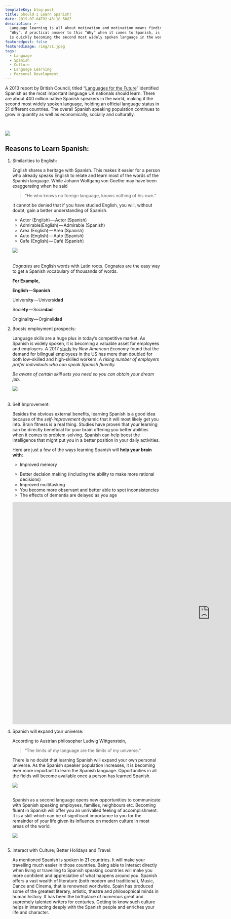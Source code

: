 ```yaml
---
templateKey: blog-post
title: Should I Learn Spanish?
date: 2019-07-04T02:43:18.508Z
description: >-
  Language learning is all about motivation and motivation means finding your
  “Why”. A practical answer to this “Why” when it comes to Spanish, is that it
  is quickly becoming the second most widely spoken language in the world.
featuredpost: false
featuredimage: /img/s1.jpeg
tags:
  - Language
  - Spanish
  - Culture
  - Language Learning
  - Personal Development
---
```

A 2013 report by British Council, titled “[Languages for the Future](https://cdn.studyinternational.com/news/wp-content/uploads/2015/05/www.britishcouncil.org_sites_britishcouncil.uk2_files_languages-for-the-future-report.pdf)” identified Spanish as the most important language UK nationals should learn. There are about 400 million native Spanish speakers in the world, making it the second most widely spoken language, holding an official language status in 21 different countries. The overall Spanish speaking population continues to grow in quantity as well as economically, socially and culturally.

<br>

![](/img/s1.jpeg)

## **Reasons to Learn Spanish:**

1. Similarities to English: <p>English shares a heritage with Spanish. This makes it easier for a person who already speaks English to relate and learn most of the words of the Spanish language. While Johann Wolfgang von Goethe may have been exaggerating when he said</p><blockquote><p>“He who knows no foreign language, knows nothing of his own.”</p></blockquote><p>It cannot be denied that if you have studied English, you will, without doubt, gain a better understanding of Spanish.</p><p><ul><li>Actor (English) — Actor (Spanish)</li><li>Admirable(English) — Admirable (Spanish)</li><li>Area (English) — Area (Spanish)</li><li>Auto (English) — Auto (Spanish)</li><li>Cafe (English) — Café (Spanish)</li></ul></p>
   ![](/img/s2.png)
   _<br><br><p>Cognates_ are English words with Latin roots. Cognates are the easy way to get a Spanish vocabulary of thousands of words.</p><p>**For Example,**</p><p>**English** — **Spanish**
   
   Universi**ty** — Universi**dad**
   
   Socie**ty** — Socie**dad**
   
   Originali**ty** — Orginali**dad**</p>
2. Boosts employment prospects:<p>Language skills are a huge plus in today’s competitive market. As Spanish is widely spoken, it is becoming a valuable asset for employees and employers. A 2017 [study](http://www.newamericaneconomy.org/wp-content/uploads/2017/03/NAE_Bilingual_V9.pdf) by _New American Economy_ found that the demand for bilingual employees in the US has more than doubled for both low-skilled and high-skilled workers. _A rising number of employers prefer individuals who can speak Spanish fluently._</p><p>_Be aware of certain skill sets you need so you can obtain your dream job.</p>_
   ![](/img/s3.png)
   _<br><br>_
3. Self Improvement:<p>Besides the obvious external benefits, learning Spanish is a good idea because of the _self-improvement_ dynamic that it will most likely get you into. Brain fitness is a real thing. Studies have proven that your learning can be directly beneficial for your brain offering you better abilities when it comes to problem-solving. Spanish can help boost the intelligence that might put you in a better position in your daily activities.</p><p>Here are just a few of the ways learning Spanish will **help your brain with:**</p><p><ul><li>Improved memory
   </li><li>Better decision making (including the ability to make more rational decisions)</li><li>Improved multitasking</li><li>You become more observant and better able to spot inconsistencies</li><li>The effects of dementia are delayed as you age</li></ul></p><p><iframe width="1280" height="720" src="https://www.youtube.com/embed/Q3xvmc1gVVE" frameborder="0" allow="accelerometer; autoplay; encrypted-media; gyroscope; picture-in-picture" allowfullscreen></iframe></p>
4. Spanish will expand your universe:<p>According to Austrian philosopher Ludwig Wittgenstein,</p><blockquote><p>“The limits of my language are the limits of my universe.”</p></blockquote><p>There is no doubt that learning Spanish will expand your own personal universe. As the Spanish speaker population increases, it is becoming ever more important to learn the Spanish language. Opportunities in all the fields will become available once a person has learned Spanish.</p>
   ![](/img/s4.jpeg)
   <br><br><p>Spanish as a second language opens new opportunities to communicate with Spanish speaking employees, families, neighbours etc. Becoming fluent in Spanish will offer you an unrivalled feeling of accomplishment. It is a skill which can be of significant importance to you for the remainder of your life given its influence on modern culture in most areas of the world. </p>
   ![](/img/s5.png)
   <br><br>
5. Interact with Culture; Better Holidays and Travel:<p>As mentioned Spanish is spoken in 21 countries. It will make your travelling much easier in those countries. Being able to interact directly when living or travelling to Spanish speaking countries will make you more confident and appreciative of what happens around you. Spanish offers a vast wealth of literature (both modern and traditional), Music, Dance and Cinema, that is renowned worldwide. Spain has produced some of the greatest literary, artistic, theatre and philosophical minds in human history. It has been the birthplace of numerous great and supremely talented writers for centuries. Getting to know such culture helps in interacting deeply with the Spanish people and enriches your life and character.</p>
